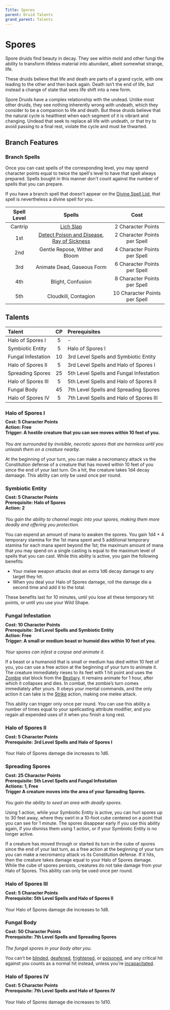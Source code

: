 ```yaml
---
Title: Spores
parent: Druid Talents
grand_parent: Talents
---
```


# Spores
Spore druids find beauty in decay. They see within mold and other fungi the ability to transform lifeless material into abundant, albeit somewhat strange, life.

These druids believe that life and death are parts of a grand cycle, with one leading to the other and then back again. Death isn’t the end of life, but instead a change of state that sees life shift into a new form.

Spore Druids have a complex relationship with the undead. Unlike most other druids, they see nothing inherently wrong with undeath, which they consider to be a companion to life and death. But these druids believe that the natural cycle is healthiest when each segment of it is vibrant and changing. Undead that seek to replace all life with undeath, or that try to avoid passing to a final rest, violate the cycle and must be thwarted.

## Branch Features

### Branch Spells
Once you can cast spells of the corresponding level, you may spend character points equal to twice the spell's level to have that spell always prepared. Spells bought in this manner don't count against the number of spells that you can prepare.
 
If you have a branch spell that doesn’t appear on the [Divine Spell List](https://stormchaserroleplaying.com/stormchaserRPG/Spells/Lists/Divine/), that spell is nevertheless a divine spell for you.
 
| Spell Level | Spells | Cost |
|:-----------:|:------:|:----:|
| Cantrip | [Lich Slap](https://stormchaserroleplaying.com/stormchaserRPG/Spells/Cantrips/Necromancy/#lich-slap) | 2 Character Points |
| 1st | [Detect Poison and Disease](https://stormchaserroleplaying.com/stormchaserRPG/Spells/1/Divination/#detect-poison-and-disease), [Ray of Sickness](https://stormchaserroleplaying.com/stormchaserRPG/Spells/1/Necromancy/#ray-of-sickness) | 2 Character Points per Spell |
| 2nd | Gentle Repose, Wither and Bloom | 4 Character Points per Spell |
| 3rd | Animate Dead, Gaseous Form | 6 Character Points per Spell |
| 4th | Blight, Confusion| 8 Character Points per Spell |
| 5th | Cloudkill, Contagion | 10 Character Points per Spell |

## Talents

| Talent | CP | Prerequisites |
|:-------|:--:|:--------------|
| Halo of Spores I   | 5  | - |   
| Symbiotic Entity   | 5  | Halo of Spores I |   
| Fungal Infestation | 10 | 3rd Level Spells and Symbiotic Entity |
| Halo of Spores II  | 5  | 3rd Level Spells and Halo of Spores I |   
| Spreading Spores   | 25 | 5th Level Spells and Fungal Infestation | 
| Halo of Spores III | 5  | 5th Level Spells and Halo of Spores II |   
| Fungal Body        | 45 | 7th Level Spells and Spreading Spores |  
| Halo of Spores IV  | 5  | 7th Level Spells and Halo of Spores III |   

### Halo of Spores I

<div style="margin-top:-10px;"></div>

#### **Cost:** 5 Character Points<br>**Action:** Free<br>**Trigger:** A hostile creature that you can see moves within 10 feet of you.
*You are surrounded by invisible, necrotic spores that are harmless until you unleash them on a creature nearby.* 

At the beginning of your turn, you can make a necromancy attack vs the Constitution defense of a creature that has moved within 10 feet of you since the end of your last turn. On a hit, the creature takes 1d4 decay damaage. This ability can only be used once per round.

### Symbiotic Entity

<div style="margin-top:-10px;"></div>

#### **Cost:** 5 Character Points<br>**Prerequisite:** Halo of Spores<br>**Action:** 2
*You gain the ability to channel magic into your spores, making them more deadly and offering you protection.* 

You can expend an amount of mana to awaken the spores. You gain 1d4 + 4 temporary stamina for the 1st mana spent and 5 additional temporary stamina for each mana spent beyond the 1st; the maximum amount of mana that you may spend on a single casting is equal to the maximum level of spells that you can cast. While this ability is active, you gain the following benefits:
* Your melee weapon attacks deal an extra 1d6 decay damage to any target they hit.
* When you deal your Halo of Spores damage, roll the damage die a second time and add it to the total.
	
These benefits last for 10 minutes, until you lose all these temporary hit points, or until you use your Wild Shape.

### Fungal Infestation

<div style="margin-top:-10px;"></div>

#### **Cost:** 10 Character Points<br>**Prerequisite:** 3rd Level Spells and Symbiotic Entity<br>**Action:** Free<br>**Trigger:** A small or medium beast or humoid dies within 10 feet of you.
*Your spores can infest a corpse and animate it.*

If a beast or a humanoid that is small or medium has died within 10 feet of you, you can use a free action at the beginning of your turn to animate it. The creature immediately rieses to its feet with 1 hit point and uses the [Zombie]() stat block from the [Bestiary](https://stormchaserroleplaying.com/stormchaserRPG/Bestiary/). It remains animate for 1 hour, after which it collapses and dies. In combat, the zombie’s turn comes immediately after yours. It obeys your mental commands, and the only action it can take is the [Strike](https://stormchaserroleplaying.com/stormchaserRPG/Combat/Actions/Strike/) action, making one melee attack.

This ability can trigger only once per round. You can use this ability a number of times equal to your spellcasting attribute modifier, and you regain all expended uses of it when you finish a long rest.

### Halo of Spores II

<div style="margin-top:-10px;"></div>

#### **Cost:** 5 Character Points<br>**Prerequisite:** 3rd Level Spells and Halo of Spores I
Your Halo of Spores damage die increases to 1d6.

### Spreading Spores

<div style="margin-top:-10px;"></div>

#### **Cost:** 25 Character Points<br>**Prerequisite:** 5th Level Spells and Fungal Infestation<br>**Actions:** 1, Free<br>**Trigger** A creature moves into the area of your Spreading Spores.
*You gain the ability to seed an area with deadly spores.*

Using 1 action, while your Symbiotic Entity is active, you can hurl spores up to 30 feet away, where they swirl in a 10-foot cube centered on a point that you can see for 1 minute. The spores disappear early if you use this ability again, if you dismiss them using 1 action, or if your Symbiotic Entity is no longer active.

If a creature has moved through or started its turn in the cube of spores since the end of your last turn, as a free action at the beginning of your turn you can make a necromancy attack vs its Constitution defense. If it hits, then the creature takes damage equal to your Halo of Spores damage. While the cube of spores persists, creatures do not take damage from your Halo of Spores. This ability can only be used once per round.

### Halo of Spores III

<div style="margin-top:-10px;"></div>

#### **Cost:** 5 Character Points<br>**Prerequisite:** 5th Level Spells and Halo of Spores II
Your Halo of Spores damage die increases to 1d8.

### Fungal Body

<div style="margin-top:-10px;"></div>

#### **Cost:** 50 Character Points<br>**Prerequisite:** 7th Level Spells and Spreading Spores
*The fungal spores in your body alter you.*

You can’t be [blinded](https://stormchaserroleplaying.com/stormchaserRPG/Conditions/Blinded/), [deafened](https://stormchaserroleplaying.com/stormchaserRPG/Conditions/Deafened/), [frightened](https://stormchaserroleplaying.com/stormchaserRPG/Conditions/Frightened/), or [poisoned](https://stormchaserroleplaying.com/stormchaserRPG/Conditions/Poisoned/), and any critical hit against you counts as a normal hit instead, unless you’re [incapacitated](https://stormchaserroleplaying.com/stormchaserRPG/Conditions/Incapacitated/).

### Halo of Spores IV

<div style="margin-top:-10px;"></div>

#### **Cost:** 5 Character Points<br>**Prerequisite:** 7th Level Spells and Halo of Spores IV
Your Halo of Spores damage die increases to 1d10.
